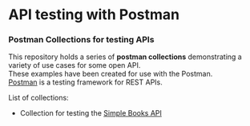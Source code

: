 # API testing with Postman

### Postman Collections for testing APIs

This repository holds a series of **postman collections** demonstrating a variety of use cases for some open API.<br>
These examples have been created for use with the Postman.<br> 
[Postman](https://www.postman.com/product/what-is-postman/) is a testing framework for REST APIs.<br>

List of collections:
- Collection for testing the [Simple Books API](https://github.com/vdespa/introduction-to-postman-course/blob/main/simple-books-api.md)
